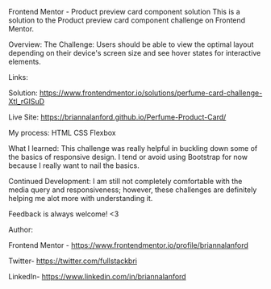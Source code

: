 Frontend Mentor - Product preview card component solution
This is a solution to the Product preview card component challenge on Frontend Mentor.

Overview:
The Challenge:
Users should be able to view the optimal layout depending on their device's screen size and see hover states for interactive elements.

Links:

Solution: https://www.frontendmentor.io/solutions/perfume-card-challenge-Xtl_rGISuD

Live Site: https://briannalanford.github.io/Perfume-Product-Card/


My process:
HTML
CSS
Flexbox

What I learned:
This challenge was really helpful in buckling down some of the basics of responsive design. I tend or avoid using Bootstrap for now because I really want to nail the basics.

Continued Development:
I am still not completely comfortable with the media query and responsiveness; however, these challenges are definitely helping me alot more with understanding it. 

Feedback is always welcome! <3

Author:

Frontend Mentor - https://www.frontendmentor.io/profile/briannalanford

Twitter- https://twitter.com/fullstackbri

LinkedIn- https://www.linkedin.com/in/briannalanford
